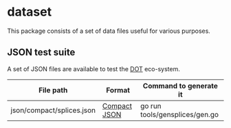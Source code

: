# dataset

This package consists of a set of data files useful for various purposes.

## JSON test suite

A set of JSON files are available to test the
[DOT](https://github.com/dotchain/site/blob/master/dot.md) eco-system.

File path  | Format  |  Command to generate it
-----------|---------|------------------------
json/compact/splices.json | [Compact JSON](CompactJSON.md) | go run tools/gensplices/gen.go 



